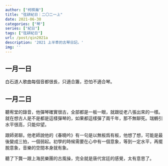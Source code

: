 ```yaml
---
author: ["柯棋瀚"]
title: "弦耕紀日｜二〇二一上"
date: 2021-06-30
categories: ["琴"]
series: ["紀日"]
tags: ["弦耕紀日"]
url: /post/qin2021a
description: '2021 上半秊的古琴日記。'
img: ''
---
```


## 一月一日

白石道人歌曲每個音都很長，只適合簫，恐怕不適合琴。

## 一月二日

聽宥堂的錄音，他彈琴確實很古，全部都是一板一眼，就跟從老八張出來的一樣。就在想古人是不是都是這樣彈琴的，如果都這樣彈了兩千年，那不無聊死。瑞鶴引水平很高，只能仰望。

跟師弟聊。他老師說他的《春曉吟》有一句是以無板爲有板，他想了想，可能是最後變成三拍，一個弱起。初學的時候需要在心中有一個意象，等到一定水平，再擺脫意象，音樂的空間本身就有象。

聽了下龔一跟上海民樂團的古風操，完全就是唐代宮廷的感覺，太有意思了。